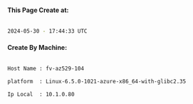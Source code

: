 
   
#### This Page Create at:

```bash

2024-05-30 - 17:44:33 UTC

```

#### Create By Machine:

```bash

Host Name : fv-az529-104

platform  : Linux-6.5.0-1021-azure-x86_64-with-glibc2.35

Ip Local  : 10.1.0.80

```

